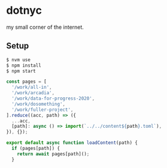 # dotnyc

my small corner of the internet.

## Setup

```sh
$ nvm use
$ npm install
$ npm start
```


```js
const pages = [
  '/work/all-in',
  '/work/arcadia',
  '/work/data-for-progress-2020',
  '/work/dosomething',
  '/work/fuller-project',
].reduce((acc, path) => ({
  ...acc,
  [path]: async () => import(`../../content${path}.toml`),
}), {});

export default async function loadContent(path) {
  if (pages[path]) {
    return await pages[path]();
  }
```